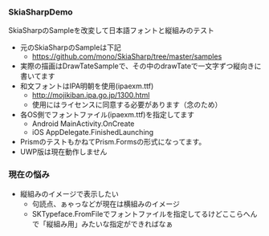 ### SkiaSharpDemo
SkiaSharpのSampleを改変して日本語フォントと縦組みのテスト

+ 元のSkiaSharpのSampleは下記
  - https://github.com/mono/SkiaSharp/tree/master/samples
+ 実際の描画はDrawTateSampleで、その中のdrawTateで一文字ずつ縦向きに書いてます
+ 和文フォントはIPA明朝を使用(ipaexm.ttf)
  - http://mojikiban.ipa.go.jp/1300.html
  - 使用にはライセンスに同意する必要があります（念のため）
+ 各OS側でフォントファイル(ipaexm.ttf)を指定してます
  - Android MainActivity.OnCreate
  - iOS AppDelegate.FinishedLaunching
+ PrismのテストもかねてPrism.Formsの形式になってます。
+ UWP版は現在動作しません

### 現在の悩み
+ 縦組みのイメージで表示したい
  - 句読点、ぁゃっなどが現在は横組みのイメージ
  - SKTypeface.FromFileでフォントファイルを指定してるけどここらへんで「縦組み用」みたいな指定ができればなぁ
